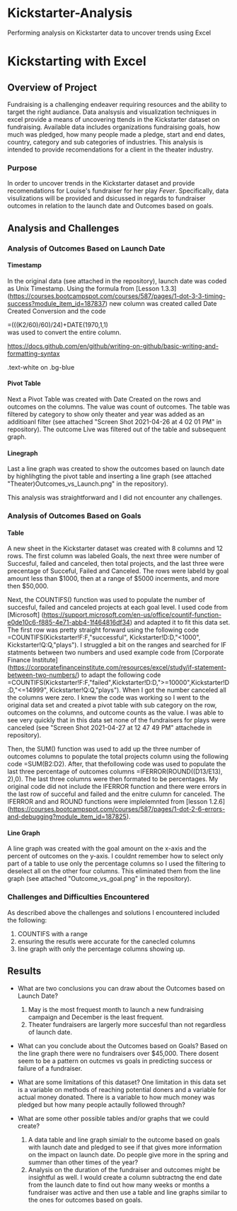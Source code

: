 # Kickstarter-Analysis
Performing analysis on Kickstarter data to uncover trends using Excel
# Kickstarting with Excel

## Overview of Project
Fundraising is a challenging endeaver requiring resources and the ability to target the right audiance. Data analsysis and visualization techniques in excel provide a means of uncovering ttends in the Kickstarter dataset on fundraising. Available data includes organizations fundraising goals, how much was pledged, how many people made a pledge, start and end dates, country, category and sub categories of industries. This analysis is intended to provide recomendations for a client in the theater industry.   

### Purpose
In order to uncover trends in the Kickstarter dataset and provide recomendations for Louise's fundraiser for her play *Fever*. Specifically, data visulizations will be provided and dsicussed in regards to fundraiser outcomes in relation to the launch date and Outcomes based on goals. 

## Analysis and Challenges

### Analysis of Outcomes Based on Launch Date
#### Timestamp
In the original data (see attached in the repository), launch date was coded as Unix Timestamp. Using the formula from [Lesson 1.3.3] (https://courses.bootcampspot.com/courses/587/pages/1-dot-3-3-timing-success?module_item_id=187837) new column was created called Date Created Conversion and the code 
<div class="text-red on grey">
  =(((K2/60)/60)/24)+DATE(1970,1,1)
</div>
was used to convert the entire column. 

https://docs.github.com/en/github/writing-on-github/basic-writing-and-formatting-syntax
<div class="text-white bg-blue mb-2">
  .text-white on .bg-blue
</div>

#### Pivot Table
Next a Pivot Table was created with Date Created on the rows and outcomes on the columns. The value was count of outcomes.  The table was filtered by category to show only theater and year was added as an additioanl filter (see attached "Screen Shot 2021-04-26 at 4 02 01 PM" in repository). The outcome Live was filtered out of the table and subsequent graph. 

#### Linegraph
Last a line graph was created to show the outcomes based on launch date by highlihgting the pivot table and inserting a line graph (see attached "Theater)Outcomes_vs_Launch.png" in the repository). 

This analysis was straightforward and I did not encounter any challenges. 

### Analysis of Outcomes Based on Goals
#### Table
A new sheet in the Kickstarter dataset was created with 8 columns and 12 rows. The first column was labeled Goals, the next three were number of Succesful, failed and canceled, then total projects, and the last three were precentage of Succeful, Failed and Canceled. The rows were labeld by goal amount less than $1000,  then at a range of $5000 incerments, and more then $50,000. 

Next, the COUNTIFS() function was used to populate the number of succesful, failed and canceled projects at each goal level. I used code from [Microsoft] (https://support.microsoft.com/en-us/office/countif-function-e0de10c6-f885-4e71-abb4-1f464816df34) and adapted it to fit this data set. The first row was pretty straight forward using the following code =COUNTIFS(Kickstarter!F:F,"successful", Kickstarter!D:D,"<1000", Kickstarter!Q:Q,"plays"). I struggled a bit on the ranges and searched for IF statments between two numbers and used example code from [Corporate Finance Institute] (https://corporatefinanceinstitute.com/resources/excel/study/if-statement-between-two-numbers/) to adapt the following code =COUNTIFS(Kickstarter!F:F,"failed",Kickstarter!D:D,">=10000",Kickstarter!D:D,"<=14999", Kickstarter!Q:Q,"plays"). When I got the number canceled all the columns were zero. I knew the code was working so I went to the original data set and created a pivot table with sub category on the row,   outcomes on the columns, and outcome counts as the value. I was able to see very quickly that in this data set none of the fundraisers for plays were canceled (see "Screen Shot 2021-04-27 at 12 47 49 PM" attachede in repository). 

Then, the SUM() function was used to add up the three number of outcomes columns to populate the total projects column using the following code =SUM(B2:D2). After, that thefollowing code was used to populate the last three percentage of outcomes columns =IFERROR(ROUND((D13/E13), 2),0). The last three columns were then formated to be percentages. My original code did not include the IFERROR function and there were errors in the last row of succeful and failed and the enitre culumn for canceled. The IFERROR and and ROUND functions were implelemnted from [lesson 1.2.6] (https://courses.bootcampspot.com/courses/587/pages/1-dot-2-6-errors-and-debugging?module_item_id=187825). 

#### Line Graph
A line graph was created with the goal amount on the x-axis and the percent of outcomes on the y-axis. I couldnt remember how to select only part of a table to use only the percentage columns so I used the filtering to deselect all on the other four columns. This eliminated them from the line graph (see attached "Outcome_vs_goal.png" in the repository).

### Challenges and Difficulties Encountered

As described above the challenges and solutions I encountered included the following:
  1. COUNTIFS with a range
  2. ensuring the resutls were accurate for the canecled columns
  3. line graph with only the percentage columns showing up.
  

## Results

- What are two conclusions you can draw about the Outcomes based on Launch Date?
  1. May is the most frequest month to launch a new fundraising campaign and December is the least frequent. 
  2. Theater fundraisers are largerly more succesful than not regardless of launch date. 

- What can you conclude about the Outcomes based on Goals?
Based on the line graph there were no fundraisers over $45,000. There dosent seem to be a pattern on outcmes vs goals in predicting success or failure of a fundraiser. 

- What are some limitations of this dataset?
One limitation in this data set is a variable on methods of reaching potential doners and a variable for actual money donated. There is a variable to how much money was pledged but how many people actaully followed through?  

- What are some other possible tables and/or graphs that we could create?
  1. A data table and line graph simialr to the outcome based on goals with launch date and pledged to see if that gives more information on the impact on launch date. Do people give more in the spring and summer than other times of the year?  
  2. Analysis on the duration of the fundraiser and outcomes might be insightful as well. I would create a column subtractng the end date from the launch date to find out how many weeks or months a fundraiser was active and then use a table and line graphs similar to the ones for outcomes based on goals. 


